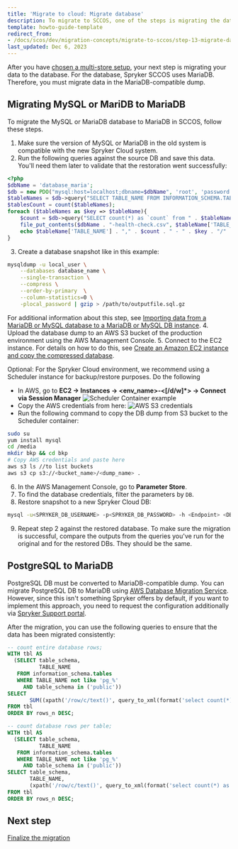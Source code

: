 ```yaml
---
title: 'Migrate to cloud: Migrate database'
description: To migrate to SCCOS, one of the steps is migrating the database
template: howto-guide-template
redirect_from:
- /docs/scos/dev/migration-concepts/migrate-to-sccos/step-13-migrate-database.html
last_updated: Dec 6, 2023
---
```


After you have [chosen a multi-store setup](/docs/dg/dev/upgrade-and-migrate/migrate-to-cloud/step-12-choose-a-multi-store-setup.html), your next step is migrating your data to the database. For the database, Spryker SCCOS uses MariaDB. Therefore, you must migrate data in the MariaDB-compatible dump.

## Migrating MySQL or MariDB to MariaDB

To migrate the MySQL or MariaDB database to MariaDB in SCCOS, follow these steps.

1. Make sure the version of MySQL or MariaDB in the old system is compatible with the new Spryker Cloud system.
2. Run the following queries against the source DB and save this data. You'll need them later to validate that the restoration went successfully:

```php
<?php
$dbName = 'database_maria';
$db = new PDO("mysql:host=localhost;dbname=$dbName", 'root', 'password');
$tableNames = $db->query("SELECT TABLE_NAME FROM INFORMATION_SCHEMA.TABLES WHERE TABLE_SCHEMA = '" . $dbName . "'")->fetchAll(PDO::FETCH_ASSOC);
$tablesCount = count($tableNames);
foreach ($tableNames as $key => $tableName){
	$count = $db->query("SELECT count(*) as `count` from " . $tableName['TABLE_NAME'])->fetchColumn();
    file_put_contents($dbName . "-health-check.csv", $tableName['TABLE_NAME'] . "," . $count . PHP_EOL, FILE_APPEND);
    echo $tableName['TABLE_NAME'] . "," . $count . " - " . $key . "/" . $tablesCount . PHP_EOL;
}

```
3. Create a database snapshot like in this example:

```bash
mysqldump -u local_user \
    --databases database_name \
    --single-transaction \
    --compress \
    --order-by-primary  \
    --column-statistics=0 \
    -plocal_password | gzip > /path/to/outputfile.sql.gz
```
For additional information about this step, see [Importing data from a MariaDB or MySQL database to a MariaDB or MySQL DB instance](https://docs.aws.amazon.com/AmazonRDS/latest/UserGuide/MySQL.Procedural.Importing.SmallExisting.html).
4. Upload the database dump to an AWS S3 bucket of the production environment using the AWS Management Console.
5. Connect to the EC2 instance. For details on how to do this, see [Create an Amazon EC2 instance and copy the compressed database](https://docs.aws.amazon.com/AmazonRDS/latest/UserGuide/MySQL.Procedural.Importing.NonRDSRepl.html#MySQL.Procedural.Importing.Import.Database).

Optional: For the Spryker Cloud environment, we recommend using a Scheduler instance for backup/restore purposes. Do the following
* In AWS, go to **EC2 → Instances → <env_name>-<[/d/w]*> → Connect via Session Manager**
  ![Scheduler Container example](https://spryker.s3.eu-central-1.amazonaws.com/docs/scos/dev/migration-concepts/migrate-to-paas/scheduler-container-example.png)
* Copy the AWS credentials from here:
  ![AWS S3 credentials](https://spryker.s3.eu-central-1.amazonaws.com/docs/scos/dev/migration-concepts/migrate-to-paas/aws-s3-credentials.png)
* Run the following command to copy the DB dump from S3 bucket to the Scheduler container:

```bash
sudo su
yum install mysql
cd /media
mkdir bkp && cd bkp
# Copy AWS credentials and paste here
aws s3 ls //to list buckets
aws s3 cp s3://<bucket_name>/<dump_name> .
```
6. In the AWS Management Console, go to **Parameter Store**.
7. To find the database credentials, filter the parameters by `DB`.      
8. Restore snapshot to a new Spryker Cloud DB:

```bash
mysql -u<SPRYKER_DB_USERNAME> -p<SPRYKER_DB_PASSWORD> -h <Endpoint> <DB name> < <dump_name>.sql
```
9. Repeat step 2 against the restored database. To make sure the migration is successful, compare the outputs from the queries you've run for the original and for the restored DBs. They should be the same.

## PostgreSQL to MariaDB
PostgreSQL DB must be converted to MariaDB-compatible dump. You can migrate PostgreSQL DB to MariaDB using [AWS Database Migration Service](https://docs.aws.amazon.com/dms/latest/userguide/CHAP_Source.PostgreSQL.html). However, since this isn't something Spryker offers by default, if you want to implement this approach, you need to request the configuration additionally via [Spryker Support portal](https://support.spryker.com/).

After the migration, you can use the following queries to ensure that the data has been migrated consistently:

```sql
-- count entire database rows;
WITH tbl AS
  (SELECT table_schema,
          TABLE_NAME
   FROM information_schema.tables
   WHERE TABLE_NAME not like 'pg_%'
     AND table_schema in ('public'))
SELECT
       SUM((xpath('/row/c/text()', query_to_xml(format('select count(*) as c from %I.%I', table_schema, TABLE_NAME), FALSE, TRUE, '')))[1]::text::int) AS rows_n
FROM tbl
ORDER BY rows_n DESC;

-- count database rows per table;
WITH tbl AS
  (SELECT table_schema,
          TABLE_NAME
   FROM information_schema.tables
   WHERE TABLE_NAME not like 'pg_%'
     AND table_schema in ('public'))
SELECT table_schema,
       TABLE_NAME,
       (xpath('/row/c/text()', query_to_xml(format('select count(*) as c from %I.%I', table_schema, TABLE_NAME), FALSE, TRUE, '')))[1]::text::int AS rows_n
FROM tbl
ORDER BY rows_n DESC;
```

## Next step
[Finalize the migration](/docs/dg/dev/upgrade-and-migrate/migrate-to-cloud/step-14-finalize-the-migration.html)
